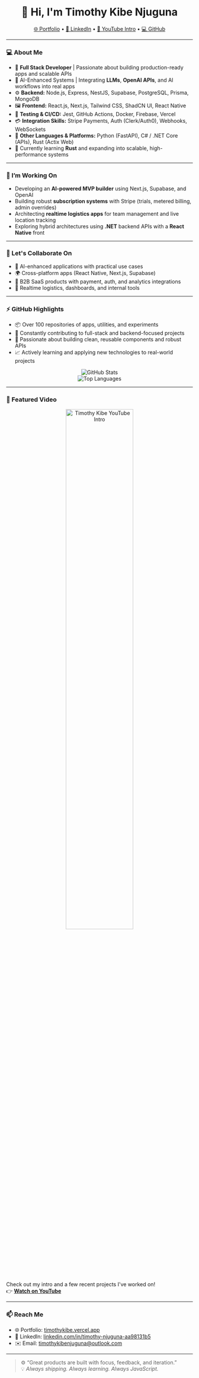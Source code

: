 <h1 align="center">👋 Hi, I'm Timothy Kibe Njuguna</h1>

<p align="center">
  <a href="https://timothykibe.vercel.app/">🌐 Portfolio</a> •
  <a href="https://www.linkedin.com/in/timothy-njuguna-aa98131b5/">🔗 LinkedIn</a> •
  <a href="https://www.youtube.com/watch?v=mtYtyEz6rt0&t=25s">🎥 YouTube Intro</a> •
  <a href="https://github.com/AntonioTimothy">💻 GitHub</a>
</p>

---

### 💻 About Me

- 🔧 **Full Stack Developer** | Passionate about building production-ready apps and scalable APIs  
- 🧠 AI-Enhanced Systems | Integrating **LLMs**, **OpenAI APIs**, and AI workflows into real apps  
- ⚙️ **Backend:** Node.js, Express, NestJS, Supabase, PostgreSQL, Prisma, MongoDB  
- 🖼️ **Frontend:** React.js, Next.js, Tailwind CSS, ShadCN UI, React Native  
- 🧪 **Testing & CI/CD:** Jest, GitHub Actions, Docker, Firebase, Vercel  
- 💳 **Integration Skills:** Stripe Payments, Auth (Clerk/Auth0), Webhooks, WebSockets  
- 💬 **Other Languages & Platforms:** Python (FastAPI), C# / .NET Core (APIs), Rust (Actix Web)  
- 🌱 Currently learning **Rust** and expanding into scalable, high-performance systems

---

### 🚀 I’m Working On

- Developing an **AI-powered MVP builder** using Next.js, Supabase, and OpenAI  
- Building robust **subscription systems** with Stripe (trials, metered billing, admin overrides)  
- Architecting **realtime logistics apps** for team management and live location tracking  
- Exploring hybrid architectures using **.NET** backend APIs with a **React Native** front

---

### 🤝 Let's Collaborate On

- 🧠 AI-enhanced applications with practical use cases  
- 🌍 Cross-platform apps (React Native, Next.js, Supabase)  
- 💼 B2B SaaS products with payment, auth, and analytics integrations  
- 🚚 Realtime logistics, dashboards, and internal tools

---

### ⚡ GitHub Highlights

- 📦 Over 100 repositories of apps, utilities, and experiments  
- 🔁 Constantly contributing to full-stack and backend-focused projects  
- 🌟 Passionate about building clean, reusable components and robust APIs  
- 📈 Actively learning and applying new technologies to real-world projects  

<p align="center">
  <img src="https://github-readme-stats.vercel.app/api?username=AntonioTimothy&show_icons=true&theme=radical&hide_border=true&custom_title=Timothy's GitHub Stats" alt="GitHub Stats" />
  <br />
  <img src="https://github-readme-stats.vercel.app/api/top-langs/?username=AntonioTimothy&layout=compact&theme=radical&hide_border=true&langs_count=8" alt="Top Languages" />
</p>

---

### 🎥 Featured Video

<p align="center">
  <a href="https://www.youtube.com/watch?v=mtYtyEz6rt0&t=25s">
    <img src="https://img.youtube.com/vi/mtYtyEz6rt0/0.jpg" alt="Timothy Kibe YouTube Intro" width="60%" />
  </a>
</p>

Check out my intro and a few recent projects I've worked on!  
👉 **[Watch on YouTube](https://www.youtube.com/watch?v=mtYtyEz6rt0&t=25s&ab_channel=timothykibe)**

---

### 📫 Reach Me

- 🌐 Portfolio: [timothykibe.vercel.app](https://timothykibe.vercel.app)
- 💼 LinkedIn: [linkedin.com/in/timothy-njuguna-aa98131b5](https://www.linkedin.com/in/timothy-njuguna-aa98131b5/)
- ✉️ Email: timothykibenjuguna@outlook.com

---

> ⚙️ “Great products are built with focus, feedback, and iteration.”  
> 💡 *Always shipping. Always learning. Always JavaScript.*
